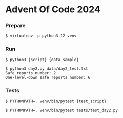 # Advent Of Code 2024


### Prepare
~~~
$ virtualenv -p python3.12 venv
~~~

### Run

~~~
$ python3 {script} {data_sample}

$ python3 day2.py data/day2_test.txt
Safe reports number: 2
One-level-down safe reports number: 6
~~~

### Tests

~~~bash
$ PYTHONPATH=. venv/bin/pytest {test_script}

$ PYTHONPATH=. venv/bin/pytest tests/test_day2.py
~~~
